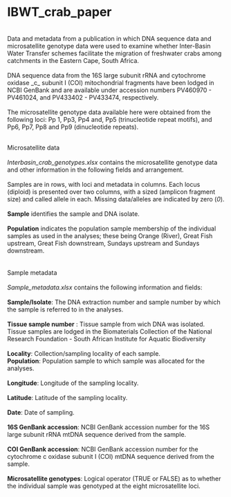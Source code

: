 # IBWT_crab_paper
<br>
Data and metadata from a publication in which DNA sequence data and microsatellite genotype data were used to examine whether Inter-Basin Water Transfer schemes facilitate the migration of freshwater crabs among catchments in the Eastern Cape, South Africa. <br>
<br>
DNA sequence data from the 16S large subunit rRNA and cytochrome oxidase _c_ subunit I (COI) mitochondrial fragments have been lodged in NCBI GenBank and are available under accession numbers PV460970 - PV461024, and PV433402 - PV433474, respectively. <br>
<br>
The microsatellite genotype data available here were obtained from the following loci: Pp 1, Pp3, Pp4 and, Pp5 (trinucleotide repeat motifs), and Pp6, Pp7, Pp8 and Pp9 (dinucleotide repeats). <br>
<br>

Microsatellite data <br>
<br>
_Interbasin_crab_genotypes.xlsx_ contains the microsatellite genotype data and other information in the following fields and arrangement. <br>
<br>
Samples are in rows, with loci and metadata in columns. Each locus (diploid) is presented over two columns, with a sized (amplicon fragment size) and called allele in each. Missing data/alleles are indicated by zero (_0_). <br>
<br>
__Sample__ identifies the sample and DNA isolate. <br>
<br>
__Population__ indicates the population sample membership of the individual samples as used in the analyses; these being Orange (River), Great Fish upstream, Great Fish downstream, Sundays upstream and Sundays downstream. <br>
<br>
<br>
Sample metadata <br>
<br>
_Sample_metadata.xlsx_ contains the following information and fields: <br>
<br>
__Sample/Isolate__: The DNA extraction number and sample number by which the sample is referred to in the analyses. <br>
<br>
__Tissue sample number__ : Tissue sample from wich DNA was isolated. Tissue samples are lodged in the Biomaterials Collection of the National Research Foundation - South African Institute for Aquatic Biodiversity <br>
<br>
__Locality__: Collection/sampling locality of each sample. <br>
__Population__: Population sample to which sample was allocated for the analyses. <br>
<br>
__Longitude__: Longitude of the sampling locality. <br>
<br>
__Latitude__: Latitude of the sampling locality. <br>
<br>
__Date__: Date of sampling. <br>
<br>
__16S GenBank accession__: NCBI GenBank accession number for the 16S large subunit rRNA mtDNA sequence derived from the sample. <br>
<br>
__COI GenBank accession__: NCBI GenBank accession number for the cytochrome c oxidase subunit I (COI) mtDNA sequence derived from the sample. <br>
<br>
__Microsatellite genotypes__: Logical operator (TRUE or FALSE) as to whether the individual sample was genotyped at the eight microsatellite loci. <br>
<br>



